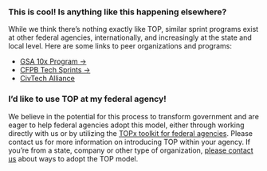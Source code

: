 
### This is cool!  Is anything like this happening elsewhere? 

While we think there’s nothing exactly like TOP, similar sprint programs exist at other federal agencies, internationally, and increasingly at the state and local level. Here are some links to peer organizations and programs: 
- [GSA 10x Program →](https://10x.gsa.gov/)
- [CFPB Tech Sprints →](https://www.consumerfinance.gov/rules-policy/innovation/cfpb-tech-sprints/)
- [CivTech Alliance](https://www.civtechalliance.org/)

### I’d like to use TOP at my federal agency! 
We believe in the potential for this process to transform government and are eager to help federal agencies adopt this model, either through working directly with us or by utilizing the [TOPx toolkit for federal agencies](../topx-toolkit/introduction). Please contact us for more information on introducing TOP within your agency.  If you’re from a state, company or other type of organization, [please contact us](mailto:census.opportunityproject@census.gov) about ways to adopt the TOP model. 